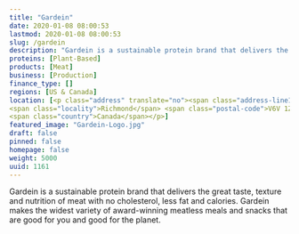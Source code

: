 ```yaml
---
title: "Gardein"
date: 2020-01-08 08:00:53
lastmod: 2020-01-08 08:00:53
slug: /gardein
description: "Gardein is a sustainable protein brand that delivers the great taste, texture and nutrition of meat with no cholesterol, less fat and calories. Gardein makes the widest variety of award-winning meatless meals and snacks that are good for you and good for the planet."
proteins: [Plant-Based]
products: [Meat]
business: [Production]
finance_type: []
regions: [US & Canada]
location: [<p class="address" translate="no"><span class="address-line1">Vulcan Way</span><br>
<span class="locality">Richmond</span> <span class="postal-code">V6V 1Z5</span><br>
<span class="country">Canada</span></p>]
featured_image: "Gardein-Logo.jpg"
draft: false
pinned: false
homepage: false
weight: 5000
uuid: 1161
---
```

<p>Gardein is a sustainable protein brand that delivers the great taste, texture and nutrition of meat with no cholesterol, less fat and calories. Gardein makes the widest variety of award-winning meatless meals and snacks that are good for you and good for the planet.</p>
